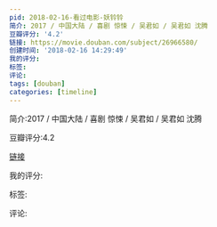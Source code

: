```yaml
---
pid: 2018-02-16-看过电影-妖铃铃
简介: 2017 / 中国大陆 / 喜剧 惊悚 / 吴君如 / 吴君如 沈腾
豆瓣评分: '4.2'
链接: https://movie.douban.com/subject/26966580/
创建时间: '2018-02-16 14:29:49'
我的评分:
标签:
评论:
tags: [douban]
categories: [timeline]
---
```

简介:2017 / 中国大陆 / 喜剧 惊悚 / 吴君如 / 吴君如 沈腾

豆瓣评分:4.2

[链接](https://movie.douban.com/subject/26966580/)

我的评分:

标签:

评论:

